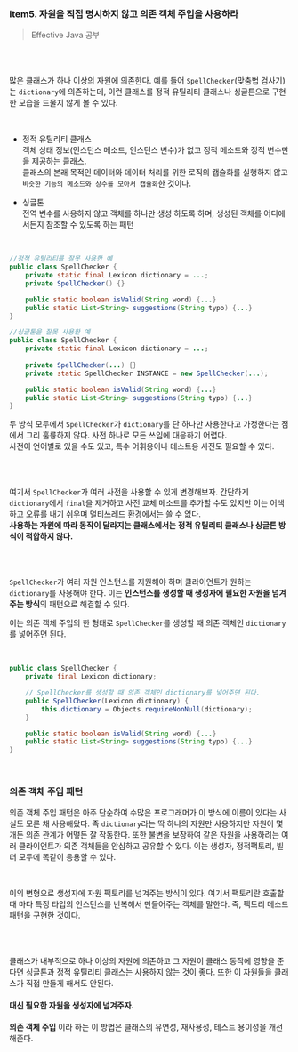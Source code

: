 ### item5. 자원을 직접 명시하지 않고 의존 객체 주입을 사용하라

> Effective Java 공부

<br><br>

많은 클래스가 하나 이상의 자원에 의존한다. 
예를 들어 `SpellChecker`(맞춤법 검사기)는 `dictionary`에 의존하는데, 이런 클래스를 정적 유틸리티 클래스나 싱글톤으로 구현한 모습을 드물지 않게 볼 수 있다.

<br>

- 정적 유틸리티 클래스  
  객체 상태 정보(인스턴스 메소드, 인스턴스 변수)가 없고 정적 메소드와 정적 변수만을 제공하는 클래스.   
  클래스의 본래 목적인 데이터와 데이터 처리를 위한 로직의 캡슐화를 실행하지 않고 `비슷한 기능의 메소드와 상수를 모아서 캡슐화`한 것이다.  

- 싱글톤   
  전역 변수를 사용하지 않고 객체를 하나만 생성 하도록 하며, 생성된 객체를 어디에서든지 참조할 수 있도록 하는 패턴

<br>

```java
//정적 유틸리티를 잘못 사용한 예
public class SpellChecker {
    private static final Lexicon dictionary = ...;
    private SpellChecker() {}

    public static boolean isValid(String word) {...}
    public static List<String> suggestions(String typo) {...}
}
```

```java
//싱글톤을 잘못 사용한 예
public class SpellChecker {
    private static final Lexicon dictionary = ...;
    
    private SpellChecker(...) {}
    private static SpellChecker INSTANCE = new SpellChecker(...);

    public static boolean isValid(String word) {...}
    public static List<String> suggestions(String typo) {...}
}
```

두 방식 모두에서 `SpellChecker`가 `dictionary`를 단 하나만 사용한다고 가정한다는 점에서 그리 훌륭하지 않다. 사전 하나로 모든 쓰임에 대응하기 어렵다.   
사전이 언어별로 있을 수도 있고, 특수 어휘용이나 테스트용 사전도 필요할 수 있다.

<br><br>

여기서 `SpellChecker`가 여러 사전을 사용할 수 있게 변경해보자.
간단하게 `dictionary`에서 `final`을 제거하고 사전 교체 메소드를 추가할 수도 있지만 이는 어색하고 오류를 내기 쉬우며 멀티쓰레드 환경에서는 쓸 수 없다.  
**사용하는 자원에 따라 동작이 달라지는 클래스에서는 정적 유틸리티 클래스나 싱글톤 방식이 적합하지 않다.**


<br><br>

`SpellChecker`가 여러 자원 인스턴스를 지원해야 하며 클라이언트가 원하는 `dictionary`를 사용해야 한다. 이는 **인스턴스를 생성할 때 생성자에 필요한 자원을 넘겨주는 방식**의 패턴으로 해결할 수 있다.

이는 의존 객체 주입의 한 형태로 `SpellChecker`를 생성할 때 의존 객체인 `dictionary`를 넣어주면 된다.

<br>

```java
public class SpellChecker {
    private final Lexicon dictionary;

    // SpellChecker를 생성할 때 의존 객체인 dictionary를 넣어주면 된다.
    public SpellChecker(Lexicon dictionary) {
        this.dictionary = Objects.requireNonNull(dictionary);
    }

    public static boolean isValid(String word) {...}
    public static List<String> suggestions(String typo) {...}
}
```

<br>

### 의존 객체 주입 패턴
의존 객체 주입 패턴은 아주 단순하여 수많은 프로그래머가 이 방식에 이름이 있다는 사실도 모른 채 사용해왔다. 즉 `dictionary`라는 딱 하나의 자원만 사용하지만 자원이 몇 개든 의존 관계가 어떻든 잘 작동한다.
또한 불변을 보장하여 같은 자원을 사용하려는 여러 클라이언트가 의존 객체들을 안심하고 공유할 수 있다. 이는 생성자, 정적팩토리, 빌더 모두에 똑같이 응용할 수 있다.


<br>


이의 변형으로 생성자에 자원 팩토리를 넘겨주는 방식이 있다. 
여기서 팩토리란 호출할 때 마다 특정 타입의 인스턴스를 반복해서 만들어주는 객체를 말한다. 즉, 팩토리 메소드 패턴을 구현한 것이다.


<br><br>

클래스가 내부적으로 하나 이상의 자원에 의존하고 그 자원이 클래스 동작에 영향을 준다면 싱글톤과 정적 유틸리티 클래스는 사용하지 않는 것이 좋다. 또한 이 자원들을 클래스가 직접 만들게 해서도 안된다.

#### 대신 필요한 자원을 생성자에 넘겨주자. 
**의존 객체 주입** 이라 하는 이 방법은 클래스의 유연성, 재사용성, 테스트 용이성을 개선해준다.

<br>
